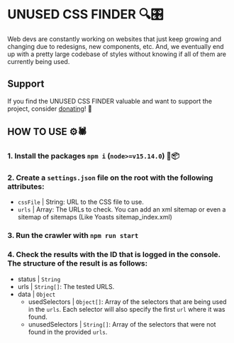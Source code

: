 # UNUSED CSS FINDER 🔍🎛️

Web devs are constantly working on websites that just keep growing and changing due to redesigns, new components, etc. And, we eventually end up with a pretty large codebase of styles without knowing if all of them are currently being used.

## Support
If you find the UNUSED CSS FINDER valuable and want to support the project, consider [donating](hhttps://ko-fi.com/E1E0NCNON)! 🙏 

## HOW TO USE ⚙️🕷️

### 1. Install the packages `npm i` (`node>=v15.14.0`)  📜📦

### 2. Create a `settings.json` file on the root with the following attributes:
- `cssFile` | String: URL to the CSS file to use.
- `urls` | Array<String>: The URLs to check. You can add an xml sitemap or even a sitemap of sitemaps (Like Yoasts sitemap_index.xml)

### 3. Run the crawler with `npm run start`

### 4. Check the results with the ID that is logged in the console. The structure of the result is as follows:
  - status | `String`
  - urls | `String[]`: The tested URLS.
  - data | `Object`
    - usedSelectors | `Object[]`: Array of the selectors that are being used in the `urls`. Each selector will also specify the first `url` where it was found.
    - unusedSelectors | `String[]`: Array of the selectors that were not found in the provided `urls`.
